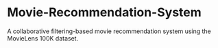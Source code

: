# Movie-Recommendation-System
A collaborative filtering-based movie recommendation system using the MovieLens 100K dataset.
